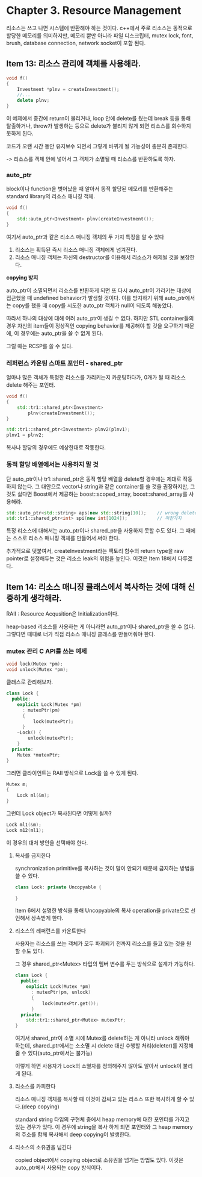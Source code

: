 # Chapter 3. Resource Management

리소스는 쓰고 나면 시스템에 반환해야 하는 것이다. c++에서 주로 리소스는 동적으로 할당한 메모리를 의미하지만, 메모리 뿐만 아니라 파일 디스크립터, mutex lock, font, brush, database connection, network socket이 포함 된다. 

## Item 13: 리소스 관리에 객체를 사용해라.

```cpp
void f()
{
    Investment *plnv = createInvestment();
    //...
    delete plnv;
}
```

이 예제에서 중간에 return이 불리거나, loop 안에 delete를 뒀는데 break 등을 통해 탈출하거나, throw가 발생하는 등으로 delete가 불리지 않게 되면 리소스를 회수하지 못하게 된다.

코드가 오랜 시간 동안 유지보수 되면서 그렇게 바뀌게 될 가능성이 충분히 존재한다.

-> 리소스를 객체 안에 넣어서 그 객체가 소멸될 때 리소스를 반환하도록 하자.



### auto_ptr

block이나 function을 벗어났을 때 알아서 동적 할당된 메모리를 반환해주는 standard library의 리소스 매니징 객체.

```cpp
void f()
{
    std::auto_ptr<Investment> plnv(createInvestment());
}
```

여기서 auto_ptr과 같은 리소스 매니징 객체의 두 가지 특징을 알 수 있다

1. 리소스는 획득된 즉시 리소스 매니징 객체에게 넘겨진다.
2. 리소스 매니징 객체는 자신의 destructor를 이용해서 리소스가 해제될 것을 보장한다.



**copying 방지**

auto_ptr이 소멸되면서 리소스를 반환하게 되면 또 다시 auto_ptr이 가리키는 대상에 접근했을 때 undefined behavior가 발생할 것이다. 이를 방지하기 위해 auto_ptr에서는 copy를 했을 때 copy를 시도한 auto_ptr 객체가 null이 되도록 해놓았다.

따라서 하나의 대상에 대해 여러 auto_ptr이 생길 수 없다. 하지만 STL container들의 경우 자신의 item들이 정상적인 copying behavior를 제공해야 할 것을 요구하기 때문에, 이 경우에는 auto_ptr을 쓸 수 없게 된다.

그럴 때는 RCSP를 쓸 수 있다.



### 레퍼런스 카운팅 스마트 포인터 - shared_ptr 

얼마나 많은 객체가 특정한 리소스를 가리키는지 카운팅하다가, 0개가 될 때 리소스 delete 해주는 포인터.

```cpp
void f()
{
    std::tr1::shared_ptr<Investment>
        plnv(createInvestment());
}

std::tr1::shared_ptr<Investment> plnv2(plnv1);
plnv1 = plnv2;
```

복사나 할당의 경우에도 예상한대로 작동한다.



### 동적 할당 배열에서는 사용하지 말 것

단 auto_ptr이나 tr1::shared_ptr은 동적 할당 배열을 delete할 경우에는 제대로 작동하지 않는다. 그 대안으로 vector나 string과 같은 container를 쓸 것을 권장하지만, 그것도 싫다면 Boost에서 제공하는 boost::scoped_array, boost::shared_array를 사용해라.

```cpp
std::auto_ptr<std::string> aps(new std::string[10]);	// wrong delete가 이루어짐
std::tr1::shared_ptr<int> spi(new int[1024]);			// 마찬가지
```



특정 리소스에 대해서는 auto_ptr이나 shared_ptr을 사용하지 못할 수도 있다. 그 때에는 스스로 리소스 매니징 객체를 만들어서 써야 한다.



추가적으로 덧붙여서, createInvestment라는 팩토리 함수의 return type을 raw pointer로 설정해두는 것은 리소스 leak의 위험을 높인다. 이것은 Item 18에서 다루겠다.





## Item 14: 리소스 매니징 클래스에서 복사하는 것에 대해 신중하게 생각해라.

RAII : Resource Acqusition은 Initialization이다.

heap-based 리소스를 사용하는 게 아니라면 auto_ptr이나 shared_ptr을 쓸 수 없다. 그렇다면 때때로 너가 직접 리소스 매니징 클래스를 만들어줘야 한다.



### mutex 관리 C API를 쓰는 예제

```cpp
void lock(Mutex *pm);
void unlock(Mutex *pm);
```



클래스로 관리해보자.

```cpp
class Lock {
  public:
	explicit Lock(Mutex *pm)
      : mutexPtr(pm)
      {
          lock(mutexPtr);
      }
    ~Lock() {
        unlock(mutexPtr);
    }
  private:
    Mutex *mutexPtr;   
}
```



그러면 클라이언트는 RAII 방식으로 Lock을 쓸 수 있게 된다.

```cpp
Mutex m;
{
    Lock ml(&m);
}
```



그런데 Lock object가 복사된다면 어떻게 될까?

```cpp
Lock ml1(&m);
Lock m12(ml1);
```

이 경우의 대처 방안을 선택해야 한다.



1. 복사를 금지한다

   synchronization primitive를 복사하는 것이 말이 안되기 때문에 금지하는 방법을 쓸 수 있다.

   ```cpp
   class Lock: private Uncopyable {
       
   }
   ```

   Item 6에서 설명한 방식을 통해 Uncopyable의 복사 operation을 private으로 선언해서 상속받게 한다.

2. 리소스의 레퍼런스를 카운트한다

   사용자는 리소스를 쓰는 객체가 모두 파괴되기 전까지 리소스를 들고 있는 것을 원할 수도 있다.

   그 경우 shared_ptr\<Mutex\> 타입의 멤버 변수를 두는 방식으로 설계가 가능하다.

   ```cpp
   class Lock {
     public:
       explicit Lock(Mutex *pm)
         : mutexPtr(pm, unlock)
         {
             lock(mutexPtr.get());
         }
     private:
       std::tr1::shared_ptr<Mutex> mutexPtr;
   }
   ```

   여기서 shared_ptr이 소멸 시에 Mutex를 delete하는 게 아니라 unlock 해줘야 하는데, shared_ptr에서는 소소멸 시 delete 대신 수행할 처리(deleter)를 지정해줄 수 있다(auto_ptr에서는 불가능)

   이렇게 하면 사용자가 Lock의 소멸자를 정의해주지 않아도 알아서 unlock이 불리게 된다.

3. 리소스를 카피한다

   리소스 매니징 객체를 복사할 때 이것이 감싸고 있는 리소스 또한 복사하게 할 수 있다.(deep copying)

   standard string 타입의 구현체 중에서 heap memory에 대한 포인터를 가지고 있는 경우가 있다. 이 경우에 string을 복사 하게 되면 포인터와 그 heap memory의 주소를 함께 복사해서 deep copying이 발생한다.

4. 리소스의 소유권을 넘긴다

   copied object에서 copying object로 소유권을 넘기는 방법도 있다. 이것은 auto_ptr에서 사용되는 copy 방식이다.























